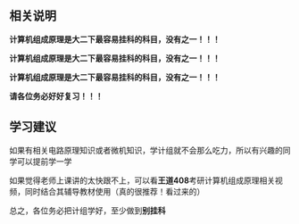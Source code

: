 ## 相关说明

**计算机组成原理是大二下最容易挂科的科目，没有之一！！！**

**计算机组成原理是大二下最容易挂科的科目，没有之一！！！**

**计算机组成原理是大二下最容易挂科的科目，没有之一！！！**

**请各位务必好好复习！！！**

## 学习建议

如果有相关电路原理知识或者微机知识，学计组就不会那么吃力，所以有兴趣的同学可以提前学一学

如果觉得老师上课讲的太快跟不上，可以看**王道408**考研计算机组成原理相关视频，同时结合其辅导教材使用（真的很推荐！看过来的）

总之，各位务必把计组学好，至少做到**别挂科**